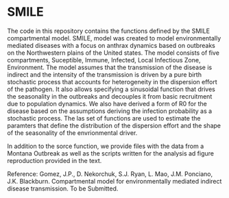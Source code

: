 # SMILE
The code in this repository contains the functions defined by the SMILE compartmental model. SMILE, model was created to model environmentally mediated diseases with a focus on anthrax dynamics based on outbreaks on the Northwestern plains of the United states. The model consists of five compartments, Suceptible, Immune, Infected, Local Infectious Zone, Environment. The model assumes that the transmission of the disease is indirect and the intensity of the transmission is driven by a pure birth stochastic process that accounts for heterogeneity in the dispersion effort of the pathogen. It also allows specifying a sinusoidal function that drives the seasonality in the outbreaks and decouples it from basic recruitment due to population dynamics. We also have derived a form of R0 for the disease based on the assumptions deriving the infection probability as a stochastic process. The las set of functions are used to estimate the paramters that define the distribution of the dispersion effort and the shape of the seasonality of the envrionmental driver.

In addition to the sorce function, we provide files with the data from a Montana Outbreak as well as the scripts written for the analysis ad figure reproduction provided in the text.


Reference:
Gomez, J.P., D. Nekorchuk, S.J. Ryan, L. Mao, J.M. Ponciano, J.K. Blackburn. Compartmental model for environmentally mediated indirect disease transmission. To be Submitted.
